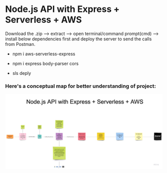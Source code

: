 <!--
title: 'AWS Simple HTTP Endpoint example in NodeJS'
description: 'This template demonstrates how to make a simple HTTP API with Node.js running on AWS Lambda and API Gateway using the Serverless Framework.'
layout: Doc
framework: v3
platform: AWS
language: nodeJS
authorLink: 'https://github.com/serverless'
authorName: 'Serverless, inc.'
authorAvatar: 'https://avatars1.githubusercontent.com/u/13742415?s=200&v=4'
-->

# Node.js API with Express + Serverless + AWS
Download the .zip --> extract --> open terminal/command prompt(cmd) --> install below dependencies first and deploy the server to send the calls from Postman.

- npm i aws-serverless-express

- npm i express body-parser cors

- sls deply

<h3>Here's a conceptual map for better understanding of project:</h3>

<img src='https://github.com/FloridMaclean/REST-API/blob/main/Concept%20Map%20-%20Frame%201.jpg'>
